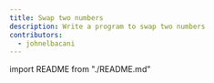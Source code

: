 ```yaml
---
title: Swap two numbers
description: Write a program to swap two numbers
contributors:
  - johnelbacani
---
```


import README from "./README.md"

<README />
